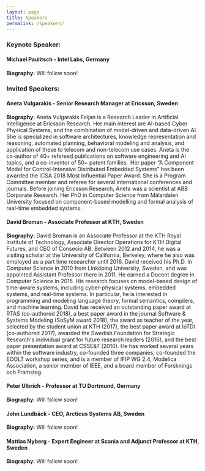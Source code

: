 ```yaml
---
layout: page
title: Speakers
permalink: /speakers/
---
```


<h3><b>Keynote Speaker:</b></h3>

<h4><b>Michael Paulitsch - Intel Labs, Germany</b></h4>
<p>
<b>Biography:</b> Will follow soon!
</p>

<h3><b>Invited Speakers:</b></h3>

<h4><b>Aneta Vulgarakis - Senior Research Manager at Ericsson, Sweden</b></h4>
<p>
<b>Biography:</b> Aneta Vulgarakis Feljan is a Research Leader in Artificial Intelligence at Ericsson Research. Her main interest are AI-based Cyber Physical Systems, and the combination of model-driven and data-driven AI. She is specialized in software architectures, knowledge representation and reasoning, automated planning, behavioral modeling and analysis, and application of these to telecom and non-telecom use cases. Aneta is the co-author of 40+ refereed publications on software engineering and AI topics, and a co-inventor of 50+ patent families.  Her paper “A Component Model for Control-Intensive Distributed Embedded Systems” has been awarded the ICSA 2018 Most Influential Paper Award. She is a Program Committee member and referee for several international conferences and journals. Before joining Ericsson Research, Aneta was a scientist at ABB Corporate Research. Her PhD in Computer Science from Mälardalen University focused on component-based modelling and formal analysis of real-time embedded systems.
</p>

<h4><b>David Broman - Associate Professor at KTH, Sweden</b></h4>
<p>
<b>Biography:</b> David Broman is an Associate Professor at the KTH Royal Institute of Technology, Associate Director Operations for KTH Digital Futures, and CEO of Consecio AB. Between 2012 and 2014, he was a visiting scholar at the University of California, Berkeley, where he also was employed as a part time researcher until 2016. David received his Ph.D. in Computer Science in 2010 from Linköping University, Sweden, and was appointed Assistant Professor there in 2011. He earned a Docent degree in Computer Science in 2015. His research focuses on model-based design of time-aware systems, including cyber-physical systems, embedded systems, and real-time systems. In particular, he is interested in programming and modeling language theory, formal semantics, compilers, and machine learning. David has received an outstanding paper award at RTAS (co-authored 2018), a best paper award in the journal Software & Systems Modeling (SoSyM award 2018), the award as teacher of the year, selected by the student union at KTH (2017), the best paper award at IoTDI (co-authored 2017), awarded the Swedish Foundation for Strategic Research's individual grant for future research leaders (2016), and the best paper presentation award at CSSE&T (2010). He has worked several years within the software industry, co-founded three companies, co-founded the EOOLT workshop series, and is a member of IFIP WG 2.4, Modelica Association, a senior member of IEEE, and a board member of Forsknings och Framsteg.
</p>

<h4><b>Peter Ulbrich - Professor at TU Dortmund, Germany</b></h4>
<p>
<b>Biography:</b> Will follow soon!
</p>

<h4><b>John Lundbäck - CEO, Arcticus Systems AB, Sweden</b></h4>
<p>
<b>Biography:</b> Will follow soon!
</p>

<h4><b>Mattias Nyberg - Expert Engineer at Scania and Adjunct Professor at KTH, Sweden</b></h4>
<p>
<b>Biography:</b> Will follow soon!
</p>
